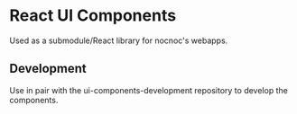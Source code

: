 # React UI Components

Used as a submodule/React library for nocnoc's webapps. 

## Development
Use in pair with the ui-components-development repository to develop the components.